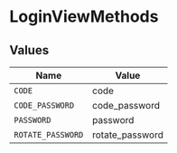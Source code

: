# LoginViewMethods


## Values

| Name              | Value             |
| ----------------- | ----------------- |
| `CODE`            | code              |
| `CODE_PASSWORD`   | code_password     |
| `PASSWORD`        | password          |
| `ROTATE_PASSWORD` | rotate_password   |